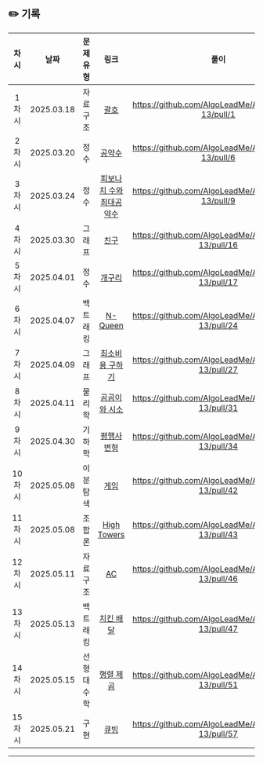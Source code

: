 ## ✏️ 기록   
 
 | 차시 |    날짜    | 문제유형 | 링크 | 풀이 |
 |:----:|:---------:|:----:|:-----:|:----:|
 | 1차시 | 2025.03.18 |  자료 구조  | [괄호](https://www.acmicpc.net/problem/9012)|https://github.com/AlgoLeadMe/AlgoLeadMe-13/pull/1|
 | 2차시 | 2025.03.20 |  정수  | [공약수](https://www.acmicpc.net/problem/1792)|https://github.com/AlgoLeadMe/AlgoLeadMe-13/pull/6|
 | 3차시 | 2025.03.24 |  정수  | [피보나치 수와 최대공약수](https://www.acmicpc.net/problem/11778)|https://github.com/AlgoLeadMe/AlgoLeadMe-13/pull/9|
 | 4차시 | 2025.03.30 | 그래프 | [친구](https://www.acmicpc.net/problem/1058)|https://github.com/AlgoLeadMe/AlgoLeadMe-13/pull/16|
 | 5차시 | 2025.04.01 |  정수  | [개구리](https://www.acmicpc.net/problem/25333)|https://github.com/AlgoLeadMe/AlgoLeadMe-13/pull/17|
 | 6차시 | 2025.04.07 | 백트래킹| [N-Queen](https://www.acmicpc.net/problem/9663)|https://github.com/AlgoLeadMe/AlgoLeadMe-13/pull/24|
 | 7차시 | 2025.04.09 | 그래프 | [최소비용 구하기](https://www.acmicpc.net/problem/1916)|https://github.com/AlgoLeadMe/AlgoLeadMe-13/pull/27|
 | 8차시 | 2025.04.11 | 물리학 | [곰곰이와 시소](https://www.acmicpc.net/problem/26072)|https://github.com/AlgoLeadMe/AlgoLeadMe-13/pull/31|
 | 9차시 | 2025.04.30 | 기하학 | [평행사변형](https://www.acmicpc.net/problem/1064)|https://github.com/AlgoLeadMe/AlgoLeadMe-13/pull/34|
 | 10차시 | 2025.05.08 | 이분탐색 | [게임](https://www.acmicpc.net/problem/1072)|https://github.com/AlgoLeadMe/AlgoLeadMe-13/pull/42|
 | 11차시 | 2025.05.08 | 조합론 | [High Towers](https://www.acmicpc.net/problem/33785)|https://github.com/AlgoLeadMe/AlgoLeadMe-13/pull/43|
 | 12차시 | 2025.05.11 | 자료 구조 | [AC](https://www.acmicpc.net/problem/5430)|https://github.com/AlgoLeadMe/AlgoLeadMe-13/pull/46|
 | 13차시 | 2025.05.13 | 백트래킹 | [치킨 배달](https://www.acmicpc.net/problem/15686)|https://github.com/AlgoLeadMe/AlgoLeadMe-13/pull/47|
 | 14차시 | 2025.05.15 | 선형대수학 | [행렬 제곱](https://www.acmicpc.net/problem/10830)|https://github.com/AlgoLeadMe/AlgoLeadMe-13/pull/51|
 | 15차시 | 2025.05.21 | 구현 | [큐빙](https://www.acmicpc.net/problem/5373)|https://github.com/AlgoLeadMe/AlgoLeadMe-13/pull/57|
 ---
